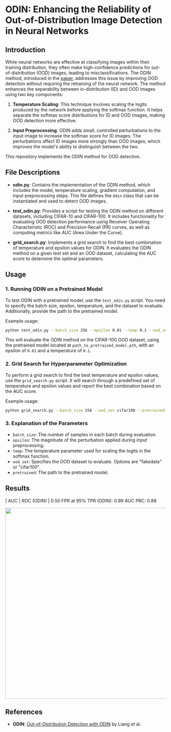 # ODIN: Enhancing the Reliability of Out-of-Distribution Image Detection in Neural Networks

## Introduction

While neural networks are effective at classifying images within their training distribution, they often make high-confidence predictions for out-of-distribution (OOD) images, leading to misclassifications. The ODIN method, introduced in the [paper](https://arxiv.org/abs/1706.02690), addresses this issue by improving OOD detection without requiring the retraining of the neural network. The method enhances the separability between in-distribution (ID) and OOD images using two key components:

1. **Temperature Scaling**: This technique involves scaling the logits produced by the network before applying the softmax function. It helps separate the softmax score distributions for ID and OOD images, making OOD detection more effective.
   
2. **Input Preprocessing**: ODIN adds small, controlled perturbations to the input image to increase the softmax score for ID images. The perturbations affect ID images more strongly than OOD images, which improves the model's ability to distinguish between the two.

This repository implements the ODIN method for OOD detection.

## File Descriptions

- **odin.py**: Contains the implementation of the ODIN method, which includes the model, temperature scaling, gradient computation, and input preprocessing steps. This file defines the `Odin` class that can be instantiated and used to detect OOD images.

- **test_odin.py**: Provides a script for testing the ODIN method on different datasets, including CIFAR-10 and CIFAR-100. It includes functionality for evaluating OOD detection performance using Receiver Operating Characteristic (ROC) and Precision-Recall (PR) curves, as well as computing metrics like AUC (Area Under the Curve).

- **grid_search.py**: Implements a grid search to find the best combination of temperature and epsilon values for ODIN. It evaluates the ODIN method on a given test set and an OOD dataset, calculating the AUC score to determine the optimal parameters.

## Usage

### 1. **Running ODIN on a Pretrained Model**

To test ODIN with a pretrained model, use the `test_odin.py` script. You need to specify the batch size, epsilon, temperature, and the dataset to evaluate. Additionally, provide the path to the pretrained model.

Example usage:
```bash
python test_odin.py --batch_size 256 --epsilon 0.01 --temp 0.1 --ood_set cifar100 --pretrained path_to_pretrained_model.pth --verbose
```

This will evaluate the ODIN method on the CIFAR-100 OOD dataset, using the pretrained model located at `path_to_pretrained_model.pth`, with an epsilon of `0.01` and a temperature of `0.1`.

### 2. **Grid Search for Hyperparameter Optimization**

To perform a grid search to find the best temperature and epsilon values, use the `grid_search.py` script. It will search through a predefined set of temperature and epsilon values and report the best combination based on the AUC score.

Example usage:
```bash
python grid_search.py --batch_size 256 --ood_set cifar100 --pretrained path_to_pretrained_model.pth
```

### 3. **Explanation of the Parameters**

- `batch_size`: The number of samples in each batch during evaluation.
- `epsilon`: The magnitude of the perturbation applied during input preprocessing.
- `temp`: The temperature parameter used for scaling the logits in the softmax function.
- `ood_set`: Specifies the OOD dataset to evaluate. Options are "fakedata" or "cifar100".
- `pretrained`: The path to the pretrained model.

## Results

| AUC  | ROC (ODIN) |  0.50 
FPR at 95% TPR (ODIN): 0.99 
AUC PRC: 0.88 

<p align="center">
  <img src="https://github.com/user-attachments/assets/7a22abed-9646-4890-9f2c-c3880331822d" width="600"/>
</p>


## References

- **ODIN**: [Out-of-Distribution Detection with ODIN](https://arxiv.org/abs/1706.02690) by Liang et al.

